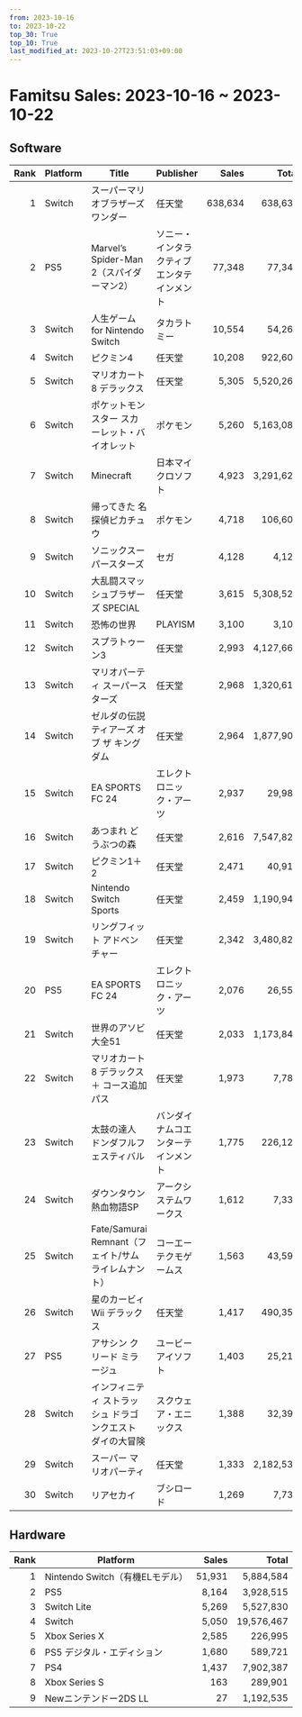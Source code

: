 ```yaml
---
from: 2023-10-16
to: 2023-10-22
top_30: True
top_10: True
last_modified_at: 2023-10-27T23:51:03+09:00
---
```

# Famitsu Sales: 2023-10-16 ~ 2023-10-22
## Software
| Rank | Platform | Title | Publisher | Sales | Total | Rate | New |
| -: | -- | -- | -- | -: | -: | -: | -- |
| 1 | Switch | スーパーマリオブラザーズ ワンダー | 任天堂 | 638,634 | 638,634 | 40% | **New** |
| 2 | PS5 | Marvel’s Spider-Man 2（スパイダーマン2） | ソニー・インタラクティブエンタテインメント | 77,348 | 77,348 | 60% | **New** |
| 3 | Switch | 人生ゲーム for Nintendo Switch | タカラトミー | 10,554 | 54,264 | 40% |  |
| 4 | Switch | ピクミン4 | 任天堂 | 10,208 | 922,606 | 20% |  |
| 5 | Switch | マリオカート8 デラックス | 任天堂 | 5,305 | 5,520,260 | 20% |  |
| 6 | Switch | ポケットモンスター スカーレット・バイオレット | ポケモン | 5,260 | 5,163,082 | 20% |  |
| 7 | Switch | Minecraft | 日本マイクロソフト | 4,923 | 3,291,621 | 20% |  |
| 8 | Switch | 帰ってきた 名探偵ピカチュウ | ポケモン | 4,718 | 106,605 | 40% |  |
| 9 | Switch | ソニックスーパースターズ | セガ | 4,128 | 4,128 | 80% | **New** |
| 10 | Switch | 大乱闘スマッシュブラザーズ SPECIAL | 任天堂 | 3,615 | 5,308,529 | 20% |  |
| 11 | Switch | 恐怖の世界 | PLAYISM | 3,100 | 3,100 | 60% | **New** |
| 12 | Switch | スプラトゥーン3 | 任天堂 | 2,993 | 4,127,668 | 20% |  |
| 13 | Switch | マリオパーティ スーパースターズ | 任天堂 | 2,968 | 1,320,610 | 20% |  |
| 14 | Switch | ゼルダの伝説　ティアーズ オブ ザ キングダム | 任天堂 | 2,964 | 1,877,906 | 20% |  |
| 15 | Switch | EA SPORTS FC 24 | エレクトロニック・アーツ | 2,937 | 29,983 | 40% |  |
| 16 | Switch | あつまれ どうぶつの森 | 任天堂 | 2,616 | 7,547,824 | 20% |  |
| 17 | Switch | ピクミン1＋2 | 任天堂 | 2,471 | 40,910 | 40% |  |
| 18 | Switch | Nintendo Switch Sports | 任天堂 | 2,459 | 1,190,945 | 20% |  |
| 19 | Switch | リングフィット アドベンチャー | 任天堂 | 2,342 | 3,480,827 | 20% |  |
| 20 | PS5 | EA SPORTS FC 24 | エレクトロニック・アーツ | 2,076 | 26,550 | 20% |  |
| 21 | Switch | 世界のアソビ大全51 | 任天堂 | 2,033 | 1,173,843 | 20% |  |
| 22 | Switch | マリオカート8 デラックス ＋ コース追加パス | 任天堂 | 1,973 | 7,786 | 80% |  |
| 23 | Switch | 太鼓の達人 ドンダフルフェスティバル | バンダイナムコエンターテインメント | 1,775 | 226,127 | 20% |  |
| 24 | Switch | ダウンタウン熱血物語SP | アークシステムワークス | 1,612 | 7,334 | 40% |  |
| 25 | Switch | Fate/Samurai Remnant（フェイト/サムライレムナント） | コーエーテクモゲームス | 1,563 | 43,595 | 20% |  |
| 26 | Switch | 星のカービィ Wii デラックス | 任天堂 | 1,417 | 490,350 | 20% |  |
| 27 | PS5 | アサシン クリード ミラージュ | ユービーアイソフト | 1,403 | 25,212 | 40% |  |
| 28 | Switch | インフィニティ ストラッシュ ドラゴンクエスト ダイの大冒険 | スクウェア・エニックス | 1,388 | 32,398 | 60% |  |
| 29 | Switch | スーパー マリオパーティ | 任天堂 | 1,333 | 2,182,530 | 20% |  |
| 30 | Switch | リアセカイ | ブシロード | 1,269 | 7,733 | 40% |  |

## Hardware
| Rank | Platform | Sales | Total |
| -: | -- | -: | -: |
| 1 | Nintendo Switch（有機ELモデル） | 51,931 | 5,884,584 |
| 2 | PS5 | 8,164 | 3,928,515 |
| 3 | Switch Lite | 5,269 | 5,527,830 |
| 4 | Switch | 5,050 | 19,576,467 |
| 5 | Xbox Series X | 2,585 | 226,995 |
| 6 | PS5 デジタル・エディション | 1,680 | 589,721 |
| 7 | PS4 | 1,437 | 7,902,387 |
| 8 | Xbox Series S | 163 | 289,901 |
| 9 | Newニンテンドー2DS LL | 27 | 1,192,535 |